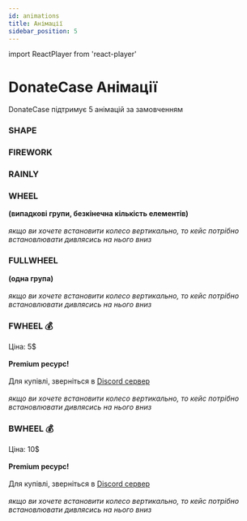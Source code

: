 ```yaml
---
id: animations
title: Анімації
sidebar_position: 5
---
```

import ReactPlayer from 'react-player'


# DonateCase Анімації
DonateCase підтримує 5 анімацій за замовченням

### SHAPE
<ReactPlayer loop="true" controls url='https://jodexindustries.xyz/assets/videos/shape.mkv' />

### FIREWORK
<ReactPlayer loop="true" controls url='https://jodexindustries.xyz/assets/videos/firework.mkv' />

### RAINLY
<ReactPlayer loop="true" controls url='https://jodexindustries.xyz/assets/videos/rainly.mkv' />

### WHEEL
**(випадкові групи, безкінечна кількість елементів)** <br></br>
_якщо ви хочете встановити колесо вертикально, то кейс потрібно встановлювати дивлясись на нього вниз_
<ReactPlayer loop="true" controls url='https://jodexindustries.xyz/assets/videos/wheel.mkv' />

### FULLWHEEL 
**(одна група)** <br></br>
_якщо ви хочете встановити колесо вертикально, то кейс потрібно встановлювати дивлясись на нього вниз_
<ReactPlayer loop="true" controls url='https://jodexindustries.xyz/assets/videos/fullwheel.mkv' />

### FWHEEL 💰
Ціна: 5$ <br></br>
**Premium ресурс!** <br></br>
Для купівлі, зверніться в [Discord сервер](https://discord.gg/a65jVPK9vM)<br></br>
_якщо ви хочете встановити колесо вертикально, то кейс потрібно встановлювати дивлясись на нього вниз_

<ReactPlayer loop="true" controls url='https://jodexindustries.xyz/assets/videos/fwheel.mkv' />

### BWHEEL 💰
Ціна: 10$ <br></br>
**Premium ресурс!** <br></br>
Для купівлі, зверніться в [Discord сервер](https://discord.gg/a65jVPK9vM)<br></br>
_якщо ви хочете встановити колесо вертикально, то кейс потрібно встановлювати дивлясись на нього вниз_

<ReactPlayer loop="true" controls url='https://jodexindustries.xyz/assets/videos/bwheel.mp4' />